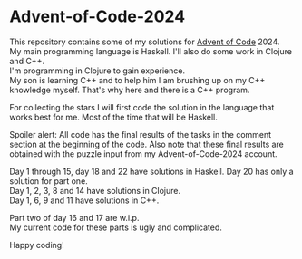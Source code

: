 # Advent-of-Code-2024

This repository contains some of my solutions for [Advent of Code](https://adventofcode.com) 2024.\
My main programming language is Haskell. I'll also do some work in Clojure and C++. \
I'm programming in Clojure to gain experience. \
My son is learning C++ and to help him I am brushing up on my C++ knowledge myself.
That's why here and there is a C++ program.

For collecting the stars I will first code the solution in the language that works best for me. 
Most of the time that will be Haskell.

Spoiler alert: All code has the final results of the tasks in the comment section at the beginning of the code.
Also note that these final results are obtained with the puzzle input from my Advent-of-Code-2024 account.

Day 1 through 15, day 18 and 22 have solutions in Haskell. Day 20 has only a solution for part one.\
Day 1, 2, 3, 8 and 14 have solutions in Clojure.\
Day 1, 6, 9 and 11 have solutions in C++.

Part two of day 16 and 17 are w.i.p.\
My current code for these parts is ugly and complicated.

Happy coding!
